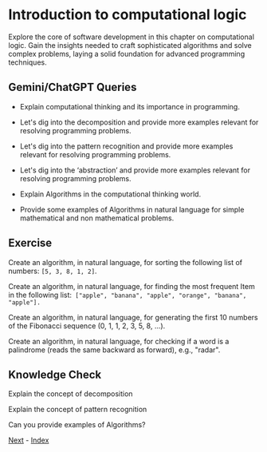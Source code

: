 # Introduction to computational logic

Explore the core of software development in this chapter on computational logic. Gain the insights needed to craft sophisticated algorithms and solve complex problems, laying a solid foundation for advanced programming techniques.


## Gemini/ChatGPT Queries

- Explain computational thinking and its importance in programming.

- Let's dig into the decomposition and provide more examples relevant for resolving programming problems.

- Let's dig into the pattern recognition and provide more examples relevant for resolving programming problems.

- Let's dig into the ‘abstraction’ and provide more examples relevant for resolving programming problems.

- Explain Algorithms in the computational thinking world.

- Provide some examples of Algorithms in natural language for simple mathematical and non mathematical problems.


## Exercise

Create an algorithm, in natural language, for sorting the following list of numbers: `[5, 3, 8, 1, 2]`. 

Create an algorithm, in natural language, for finding the most frequent Item in the following list:` ["apple", "banana", "apple", "orange", "banana", "apple"].`

Create an algorithm, in natural language, for generating the first 10 numbers of the Fibonacci sequence (0, 1, 1, 2, 3, 5, 8, ...).

Create an algorithm, in natural language, for checking if a word is a palindrome (reads the same backward as forward), e.g., "radar".


## Knowledge Check

Explain the concept of decomposition

Explain the concept of pattern recognition

Can you provide examples of Algorithms?


[Next](https://github.com/InfiniteLearnJourney/ProgrammingCorePrinciples/blob/main/guide/07.%20Flowcharts%20and%20pseudocode.md) - [Index](https://github.com/InfiniteLearnJourney/ProgrammingCorePrinciples/blob/main/guide/00.%20index.md)